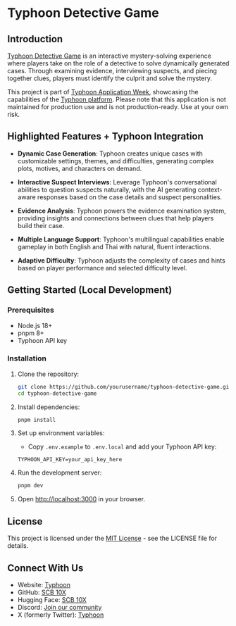 # Typhoon Detective Game

## Introduction

[Typhoon Detective Game](https://detective.apps.opentyphoon.ai) is an interactive mystery-solving experience where players take on the role of a detective to solve dynamically generated cases. Through examining evidence, interviewing suspects, and piecing together clues, players must identify the culprit and solve the mystery.

This project is part of [Typhoon Application Week](https://apps.opentyphoon.ai), showcasing the capabilities of the [Typhoon platform](https://opentyphoon.ai). Please note that this application is not maintained for production use and is not production-ready. Use at your own risk.

## Highlighted Features + Typhoon Integration

- **Dynamic Case Generation**: Typhoon creates unique cases with customizable settings, themes, and difficulties, generating complex plots, motives, and characters on demand.

- **Interactive Suspect Interviews**: Leverage Typhoon's conversational abilities to question suspects naturally, with the AI generating context-aware responses based on the case details and suspect personalities.

- **Evidence Analysis**: Typhoon powers the evidence examination system, providing insights and connections between clues that help players build their case.

- **Multiple Language Support**: Typhoon's multilingual capabilities enable gameplay in both English and Thai with natural, fluent interactions.

- **Adaptive Difficulty**: Typhoon adjusts the complexity of cases and hints based on player performance and selected difficulty level.

## Getting Started (Local Development)

### Prerequisites

- Node.js 18+ 
- pnpm 8+
- Typhoon API key

### Installation

1. Clone the repository:
   ```bash
   git clone https://github.com/yourusername/typhoon-detective-game.git
   cd typhoon-detective-game
   ```

2. Install dependencies:
   ```bash
   pnpm install
   ```

3. Set up environment variables:
   - Copy `.env.example` to `.env.local` and add your Typhoon API key:
   ```
   TYPHOON_API_KEY=your_api_key_here
   ```

4. Run the development server:
   ```bash
   pnpm dev
   ```

5. Open [http://localhost:3000](http://localhost:3000) in your browser.

## License

This project is licensed under the [MIT License](https://opensource.org/licenses/MIT) - see the LICENSE file for details.

## Connect With Us

- Website: [Typhoon](https://opentyphoon.ai)
- GitHub: [SCB 10X](https://github.com/scb-10x)
- Hugging Face: [SCB 10X](https://huggingface.co/scb10x)
- Discord: [Join our community](https://discord.com/invite/9F6nrFXyNt)
- X (formerly Twitter): [Typhoon](https://x.com/opentyphoon)
